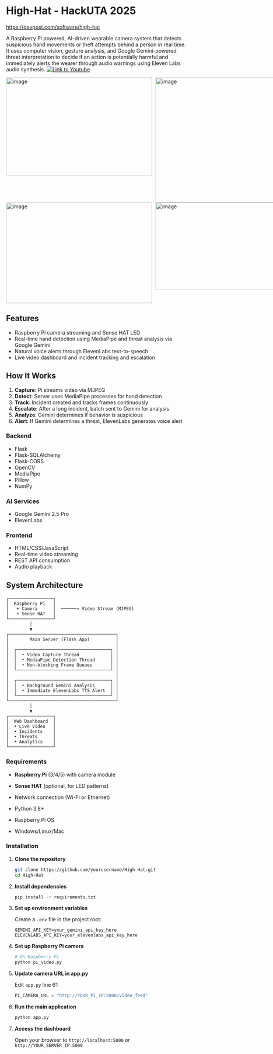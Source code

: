 # High-Hat - HackUTA 2025 

https://devpost.com/software/high-hat

A Raspberry Pi powered, AI-driven wearable camera system that detects suspicious hand movements or theft attempts behind a person in real time. It uses computer vision, gesture analysis, and Google Gemini-powered threat interpretation to decide if an action is potentially harmful and immediately alerts the wearer through audio warnings using Eleven Labs audio synthesis.
[![Link to Youtube](https://private-user-images.githubusercontent.com/101631956/497937985-f21e7fa2-4aa3-46c2-a246-f0a5ac1ebee2.png?jwt=eyJ0eXAiOiJKV1QiLCJhbGciOiJIUzI1NiJ9.eyJpc3MiOiJnaXRodWIuY29tIiwiYXVkIjoicmF3LmdpdGh1YnVzZXJjb250ZW50LmNvbSIsImtleSI6ImtleTUiLCJleHAiOjE3NTk3NzM5MzksIm5iZiI6MTc1OTc3MzYzOSwicGF0aCI6Ii8xMDE2MzE5NTYvNDk3OTM3OTg1LWYyMWU3ZmEyLTRhYTMtNDZjMi1hMjQ2LWYwYTVhYzFlYmVlMi5wbmc_WC1BbXotQWxnb3JpdGhtPUFXUzQtSE1BQy1TSEEyNTYmWC1BbXotQ3JlZGVudGlhbD1BS0lBVkNPRFlMU0E1M1BRSzRaQSUyRjIwMjUxMDA2JTJGdXMtZWFzdC0xJTJGczMlMkZhd3M0X3JlcXVlc3QmWC1BbXotRGF0ZT0yMDI1MTAwNlQxODAwMzlaJlgtQW16LUV4cGlyZXM9MzAwJlgtQW16LVNpZ25hdHVyZT02MDQ2NDVhOGJkYjY4MzM1OGM5MjhmNzU3ZjUxNWY1MjViOGRhZmQxYjA0YzFkMTFlYzk4ZjNkNTRjMzNiOTFkJlgtQW16LVNpZ25lZEhlYWRlcnM9aG9zdCJ9.3quKm04nMGPfwzvYN0dndKATn7oHzLg0V8caDTmGdzs)](https://www.youtube.com/watch?v=kCthLFBD2vs "High_Hat")

<div style="display: flex; gap: 10px;">
  <img width="400" height="268" alt="image" src="https://github.com/user-attachments/assets/fcb899cc-ba18-497e-871e-62f3fa6aef74" />
  <img width="400" height="342" alt="image" src="https://github.com/user-attachments/assets/1b011e17-e3e7-4c16-8e8f-cea3b01109e1" />
</div>

<div style="display: flex; gap: 10px;">
  <img width="400" height="275" alt="image" src="https://github.com/user-attachments/assets/6125309c-ff62-4109-afad-523700fd4b63" />
  <img width="400" height="239" alt="image" src="https://github.com/user-attachments/assets/ea75e45b-2aaf-4ee1-9de1-651723c1fe6b" />
</div>


## Features

- Raspberry Pi camera streaming and Sense HAT LED
- Real-time hand detection using MediaPipe and threat analysis via Google Gemini
- Natural voice alerts through ElevenLabs text-to-speech
- Live video dashboard and incident tracking and escalation

## How It Works

1. **Capture**: Pi streams video via MJPEG
2. **Detect**: Server uses MediaPipe processes for hand detection
3. **Track**: Incident created and tracks frames continuously
4. **Escalate**: After a long incident, batch sent to Gemini for analysis
5. **Analyze**: Gemini determines if behavior is suspicious
6. **Alert**: If Gemini determines a threat, ElevenLabs generates voice alert

### Backend
- Flask
- Flask-SQLAlchemy
- Flask-CORS
- OpenCV
- MediaPipe
- Pillow
- NumPy

### AI Services
- Google Gemini 2.5 Pro
- ElevenLabs

### Frontend
- HTML/CSS/JavaScript
- Real-time video streaming
- REST API consumption
- Audio playback

## System Architecture

```
┌─────────────────┐
│  Raspberry Pi   │
│   + Camera      │  ──────> Video Stream (MJPEG)
│   + Sense HAT   │
└─────────────────┘
         │
         ▼
┌─────────────────────────────────────────┐
│        Main Server (Flask App)          │
│                                         │
│  ┌────────────────────────────────────┐ │
│  │  • Video Capture Thread            │ │
│  │  • MediaPipe Detection Thread      │ │
│  │  • Non-blocking Frame Queues       │ │
│  └────────────────────────────────────┘ │
│                                         │
│  ┌────────────────────────────────────┐ │
│  │  • Background Gemini Analysis      │ │
│  │  • Immediate ElevenLabs TTS Alert  │ │
│  └────────────────────────────────────┘ │
└─────────────────────────────────────────┘
         │
         ▼
┌─────────────────┐
│  Web Dashboard  │
│  • Live Video   │
│  • Incidents    │
│  • Threats      │
│  • Analytics    │
└─────────────────┘
```

### Requirements

- **Raspberry Pi** (3/4/5) with camera module
- **Sense HAT** (optional, for LED patterns)
- Network connection (Wi-Fi or Ethernet)

- Python 3.8+
- Raspberry Pi OS
- Windows/Linux/Mac

### Installation

1. **Clone the repository**
   ```bash
   git clone https://github.com/yourusername/High-Hat.git
   cd High-Hat
   ```

2. **Install dependencies**
   ```bash
   pip install -r requirements.txt
   ```

3. **Set up environment variables**
   
   Create a `.env` file in the project root:
   ```env
   GEMINI_API_KEY=your_gemini_api_key_here
   ELEVENLABS_API_KEY=your_elevenlabs_api_key_here
   ```

4. **Set up Raspberry Pi camera**
   ```bash
   # On Raspberry Pi
   python pi_video.py
   ```

5. **Update camera URL in app.py**
   
   Edit `app.py` line 61:
   ```python
   PI_CAMERA_URL = "http://YOUR_PI_IP:5000/video_feed"
   ```

6. **Run the main application**
   ```bash
   python app.py
   ```

7. **Access the dashboard**
   

   Open your browser to `http://localhost:5000` or `http://YOUR_SERVER_IP:5000`





